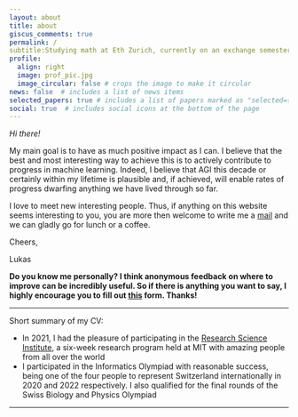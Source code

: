 ```yaml
---
layout: about
title: about
giscus_comments: true
permalink: /
subtitle:Studying math at Eth Zurich, currently on an exchange semester at UC Berkeley
profile:
  align: right
  image: prof_pic.jpg
  image_circular: false # crops the image to make it circular
news: false  # includes a list of news items
selected_papers: true # includes a list of papers marked as "selected={true}"
social: true  # includes social icons at the bottom of the page
---
```


*Hi there!*

My main goal is to have as much positive impact as I can. I believe that the best and most interesting way to achieve this is to actively contribute to progress in machine learning. Indeed, I believe that AGI this decade or certainly within my lifetime is plausible and, if achieved, will enable rates of progress dwarfing anything we have lived through so far.

I love to meet new interesting people. Thus, if anything on this website seems interesting to you, you are more then welcome to write me a [mail](mailto:lmuenzel@student.ethz.ch?subject=Lunch) and we can gladly go for lunch or a coffee.

Cheers,

Lukas

**Do you know me personally? I think anonymous feedback on where to improve can be incredibly useful. So if there is anything you want to say, I highly encourage you to fill out [this](https://forms.gle/THwdJnWoRrAp3Apv8) form. Thanks!**

***
Short summary of my CV:
* In 2021, I had the pleasure of participating in the [Research Science Institute](https://www.cee.org/programs/research-science-institute), a six-week research program held at MIT with amazing people from all over the world
* I participated in the Informatics Olympiad with reasonable success, being one of the four people to represent Switzerland internationally in 2020 and 2022 respectively. I also qualified for the final rounds of the Swiss Biology and Physics Olympiad


***